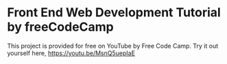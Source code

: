# Front End Web Development Tutorial by freeCodeCamp

This project is provided for free on YouTube by Free Code Camp. Try it out yourself here, https://youtu.be/MsnQ5uepIaE